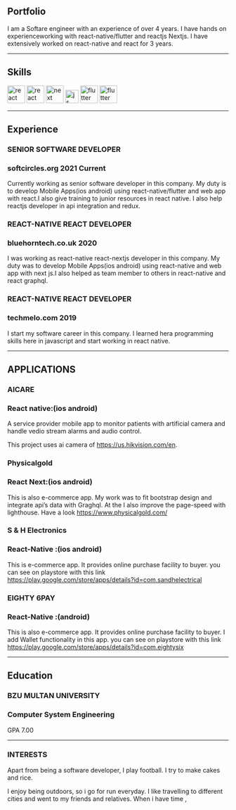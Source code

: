 ## Portfolio

I am a Softare engineer with an experience of over 4 years. I have hands on experienceworking with react-native/flutter and reactjs Nextjs. I have extensively worked on react-native and react for 3 years.

---

## Skills

<p align='left'>
  <img src="https://www.cardinalpath.com/wp-content/uploads/react-native-thumb-1024x640.png" alt="react native" width="auto" height="40" />
  <img src="https://upload.wikimedia.org/wikipedia/commons/thumb/a/a7/React-icon.svg/1280px-React-icon.svg.png" alt="react" width="auto" height="40"/>
  <img src="https://www.hostnextra.com/kb/wp-content/uploads/2020/12/easy-to-install-next-js-on-ubuntu-20-04.jpg" alt="next" width="40" height="auto"/>
  <img src='https://upload.wikimedia.org/wikipedia/commons/6/6a/JavaScript-logo.png' height='30' width='auto' alt="js"/>
  <img src='https://logowik.com/content/uploads/images/flutter5786.jpg' alt="flutter" width="auto" height="40"/>
  <img src='https://nodejs.org/static/images/logo-hexagon-card.png' alt="flutter" width="auto" height="40"/>
 

 
</p>

---

## Experience

### **SENIOR SOFTWARE DEVELOPER**
### softcircles.org 2021 Current

Currently working as senior software developer  in this company.
My duty is to develop Mobile Apps(ios android) using react-native/flutter and web app 
with react.I also give training to junior resources in react native.
I also help reactjs developer in api integration and redux. 

### **REACT-NATIVE REACT DEVELOPER**
### bluehorntech.co.uk 2020

I was working as react-native react-nextjs developer  in this company.
My duty was to develop Mobile Apps(ios android) using react-native and web app 
with next js.I also helped as team member to others in react-native and react graphql.

### **REACT-NATIVE REACT DEVELOPER**
### techmelo.com 2019

I start my software career in this company. I learned hera programming skills here
in javascript and start working in react native.

---

## APPLICATIONS

### **AICARE**
### React native:(ios android)

 A service provider mobile app to monitor patients with artificial camera and handle vedio stream alarms and audio control. 

 This project uses ai camera of https://us.hikvision.com/en. 
 ### **Physicalgold**
### React Next:(ios android)

This is also e-commerce app. My work was to fit bootstrap design and  integrate api’s data  with Graghql.
At the I also improve the page-speed with lighthouse. 
Have a look https://www.physicalgold.com/


### **S & H Electronics**
###  React-Native :(ios android)

This is e-commerce app. It provides online purchase facility to buyer.
you can see on playstore with this link https://play.google.com/store/apps/details?id=com.sandhelectrical

### **EIGHTY 6PAY**
### React-Native :(android)

This is also e-commerce app. It provides online purchase facility to buyer.
I add Wallet functionality in this app.
you can see on playstore with this link https://play.google.com/store/apps/details?id=com.eightysix


---

## Education

### **BZU MULTAN UNIVERSITY**
### Computer System Engineering 
GPA 7.00

---

### INTERESTS
Apart from being a software developer, I play football. I try to make cakes and rice.

I enjoy being outdoors, so i go for run everyday. 
I like travelling to different cities and went to my friends and relatives. When i have time , 

